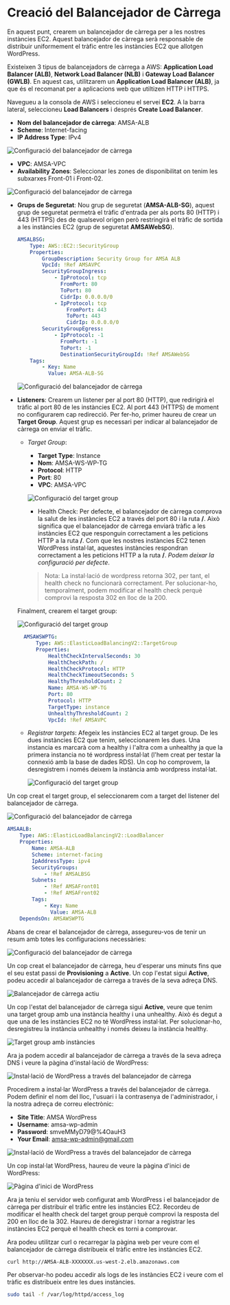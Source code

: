 # Creació del Balancejador de Càrrega

En aquest punt, crearem un balancejador de càrrega per a les nostres instàncies EC2. Aquest balancejador de càrrega serà responsable de distribuir uniformement el tràfic entre les instàncies EC2 que allotgen WordPress.

Existeixen 3 tipus de balancejadors de càrrega a AWS: **Application Load Balancer (ALB)**, **Network Load Balancer (NLB)** i **Gateway Load Balancer (GWLB)**. En aquest cas, utilitzarem un **Application Load Balancer (ALB)**, ja que és el recomanat per a aplicacions web que utiltizen HTTP i HTTPS.

Navegueu a la consola de AWS i seleccioneu el servei **EC2**. A la barra lateral, seleccioneu **Load Balancers** i després **Create Load Balancer**.

- **Nom del balancejador de càrrega**: AMSA-ALB
- **Scheme**: Internet-facing
- **IP Address Type**: IPv4

![Configuració del balancejador de càrrega](../figs/wordpress/lb-01.png)

- **VPC**: AMSA-VPC
- **Availability Zones**: Seleccionar les zones de disponibilitat on tenim les subxarxes Front-01 i Front-02.

![Configuració del balancejador de càrrega](../figs/wordpress/lb-02.png)

- **Grups de Seguretat**: Nou grup de seguretat (**AMSA-ALB-SG**), aquest grup de seguretat permetrà el tràfic d'entrada per als ports 80 (HTTP) i 443 (HTTPS) des de qualsevol origen però restringirà el tràfic de sortida a les instàncies EC2 (grup de seguretat **AMSAWebSG**).

    ```yaml
    AMSALBSG:
        Type: AWS::EC2::SecurityGroup
        Properties:
            GroupDescription: Security Group for AMSA ALB
            VpcId: !Ref AMSAVPC
            SecurityGroupIngress:
                - IpProtocol: tcp
                  FromPort: 80
                  ToPort: 80
                  CidrIp: 0.0.0.0/0
                - IpProtocol: tcp
                    FromPort: 443
                    ToPort: 443
                    CidrIp: 0.0.0.0/0
            SecurityGroupEgress:
                - IpProtocol: -1
                  FromPort: -1
                  ToPort: -1
                  DestinationSecurityGroupId: !Ref AMSAWebSG
        Tags:
            - Key: Name
              Value: AMSA-ALB-SG
    ```

    ![Configuració del balancejador de càrrega](../figs/wordpress/lb-03.png)

- **Listeners**: Crearem un listener per al port 80 (HTTP), que redirigirà el tràfic al port 80 de les instàncies EC2. Al port 443 (HTTPS) de moment no configurarem cap redirecció. Per fer-ho, primer haureu de crear un **Target Group**. Aquest grup es necessari per indicar al balancejador de càrrega on enviar el tràfic.

  - *Target Group*:
    - **Target Type**: Instance
    - **Nom**: AMSA-WS-WP-TG
    - **Protocol**: HTTP
    - **Port**: 80
    - **VPC**: AMSA-VPC

    ![Configuració del target group](../figs/wordpress/tg-01.png)

    - Health Check: Per defecte, el balancejador de càrrega comprova la salut de les instàncies EC2 a través del port 80 i la ruta **/**. Això significa que el balancejador de càrrega enviarà tràfic a les instàncies EC2 que responguin correctament a les peticions HTTP a la ruta **/**. Com que les nostres instàncies EC2 tenen WordPress instal·lat, aquestes instàncies respondran correctament a les peticions HTTP a la ruta **/**. *Podem deixar la configuració per defecte*.

    > Nota: La instal·lació de wordpress retorna 302, per tant, el health check no funcionarà correctament. Per solucionar-ho, temporalment, podem modificar el health check perquè comprovi la resposta 302 en lloc de la 200.

  Finalment, crearem el target group:

  ![Configuració del target group](../figs/wordpress/tg.png)

  ```yaml
    AMSAWSWPTG:
        Type: AWS::ElasticLoadBalancingV2::TargetGroup
        Properties:
            HealthCheckIntervalSeconds: 30
            HealthCheckPath: /
            HealthCheckProtocol: HTTP
            HealthCheckTimeoutSeconds: 5
            HealthyThresholdCount: 2
            Name: AMSA-WS-WP-TG
            Port: 80
            Protocol: HTTP
            TargetType: instance
            UnhealthyThresholdCount: 2
            VpcId: !Ref AMSAVPC
    ```

  - *Registrar targets*: Afegeix les instàncies EC2 al target group. De les dues instàncies EC2 que tenim, seleccionarem les dues. Una instancia es marcarà com a healthy i l'altra com a unhealthy ja que la primera instancia no té wordpress instal·lat (l'hem creat per testar la connexió amb la base de dades RDS). Un cop ho comprovem, la desregistrem i només deixem la instància amb wordpress instal·lat.

      ![Configuració del target group](../figs/wordpress/tg-02.png)

Un cop creat el target group, el seleccionarem com a target del listener del balancejador de càrrega.

![Configuració del balancejador de càrrega](../figs/wordpress/lb-04.png)

```yaml
AMSAALB:
    Type: AWS::ElasticLoadBalancingV2::LoadBalancer
    Properties:
        Name: AMSA-ALB
        Scheme: internet-facing
        IpAddressType: ipv4
        SecurityGroups:
            - !Ref AMSALBSG
        Subnets:
            - !Ref AMSAFront01
            - !Ref AMSAFront02
        Tags:
            - Key: Name
              Value: AMSA-ALB
    DependsOn: AMSAWSWPTG
```

Abans de crear el balancejador de càrrega, assegureu-vos de tenir un resum amb totes les configuracions necessàries:

![Configuració del balancejador de càrrega](../figs/wordpress/lb-review.png)

Un cop creat el balancejador de càrrega, heu d'esperar uns minuts fins que el seu estat passi de **Provisioning** a **Active**. Un cop l'estat sigui **Active**, podeu accedir al balancejador de càrrega a través de la seva adreça DNS.

![Balancejador de càrrega actiu](../figs/wordpress/lb-active.png)

Un cop l'estat del balancejador de càrrega sigui **Active**, veure que tenim una target group amb una instància healthy i una unhealthy. Això és degut a que una de les instàncies EC2 no té WordPress instal·lat. Per solucionar-ho, desregistreu la instància unhealthy i només deixeu la instància healthy.

![Target group amb instàncies](../figs/wordpress/tg-desplegats.png)

Ara ja podem accedir al balancejador de càrrega a través de la seva adreça DNS i veure la pàgina d'instal·lació de WordPress:

![Instal·lació de WordPress a través del balancejador de càrrega](../figs/wordpress/wp-config-01.png)

Procedirem a instal·lar WordPress a través del balancejador de càrrega. Podem definir el nom del lloc, l'usuari i la contrasenya de l'administrador, i la nostra adreça de correu electrònic:

- **Site Title**: AMSA WordPress
- **Username**: amsa-wp-admin
- **Password**: smveMMyD79@%4OauH3
- **Your Email**: amsa-wp-admin@gmail.com

![Instal·lació de WordPress a través del balancejador de càrrega](../figs/wordpress/wp-config-02.png)

Un cop instal·lat WordPress, haureu de veure la pàgina d'inici de WordPress:

![Pàgina d'inici de WordPress](../figs/wordpress/wp-login.png)

Ara ja teniu el servidor web configurat amb WordPress i el balancejador de càrrega per distribuir el tràfic entre les instàncies EC2. Recordeu de modificar el health check del target group perquè comprovi la resposta del 200 en lloc de la 302. Haureu de deregistrar i tornar a registrar les instàncies EC2 perquè el health check es torni a comprovar.

Ara podeu utilitzar curl o recarregar la pàgina web per veure com el balancejador de càrrega distribueix el tràfic entre les instàncies EC2.

```bash
curl http://AMSA-ALB-XXXXXXX.us-west-2.elb.amazonaws.com
```

Per observar-ho podeu accedir als logs de les instàncies EC2 i veure com el tràfic es distribueix entre les dues instàncies.

```bash
sudo tail -f /var/log/httpd/access_log
```
